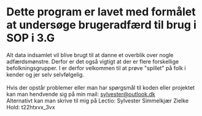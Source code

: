 # Dette program er lavet med formålet at undersøge brugeradfærd til brug i SOP i 3.G
Alt data indsamlet vil blive brugt til at danne et overblik over nogle adfærdsmønstre. Derfor er det også vigtigt at der er flere forskellige befolkningsgrupper. I er derfor velkommen til at prøve "spillet" på folk i kender og jer selv selvfølgelig.
<br>
<br>Hvis der opstår problemer eller man har spørgsmål til koden eller projektet kan man hendvende sig på min mail: sylvester@outlook.dk
<br>Alternativt kan man skrive til mig på Lectio: Sylvester Simmelkjær Zielke Hold: t22htxvx_3vx

